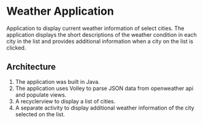 # Weather Application
Application to display current weather information of select cities. The application displays the short descriptions of the weather condition in each city in the list and provides additional information when a city on the list is clicked.

## Architecture
1. The application was built in Java.
2. The application uses Volley to parse JSON data from openweather api and populate views.
3. A recyclerview to display a list of cities.
4. A separate activity to display additional weather information of the city selected on the list.

